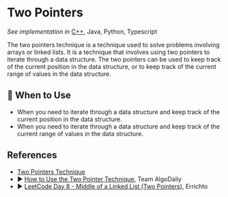 # Two Pointers

*See implementation in*
[C++](/concepts/cpp/two-pointers/README.md),
Java,
Python,
Typescript

The two pointers technique is a technique used to solve problems involving arrays or linked lists. It is a technique that involves using two pointers to iterate through a data structure. The two pointers can be used to keep track of the current position in the data structure, or to keep track of the current range of values in the data structure.

## 🤔 When to Use

* When you need to iterate through a data structure and keep track of the current position in the data structure.
* When you need to iterate through a data structure and keep track of the current range of values in the data structure.

## References 

* [Two Pointers Technique](https://www.geeksforgeeks.org/two-pointers-technique/)
* ▶️ [How to Use the Two Pointer Technique](https://www.youtube.com/watch?v=-gjxg6Pln50&ab_channel=TeamAlgoDaily), 
Team AlgoDaily
* ▶️ [LeetCode Day 8 - Middle of a Linked List (Two Pointers)](https://www.youtube.com/watch?v=wq4OZZ3YLj4&ab_channel=Errichto), Errichto